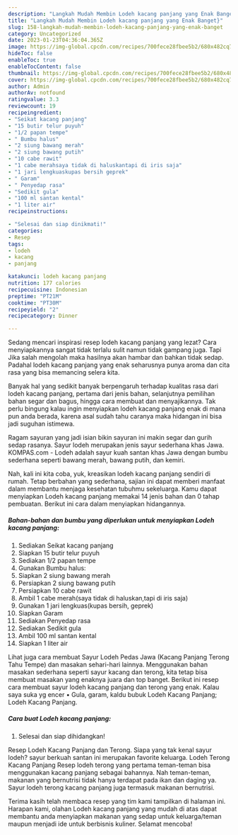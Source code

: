 ```yaml
---
description: "Langkah Mudah Membin Lodeh kacang panjang yang Enak Banget}"
title: "Langkah Mudah Membin Lodeh kacang panjang yang Enak Banget}"
slug: 158-langkah-mudah-membin-lodeh-kacang-panjang-yang-enak-banget
category: Uncategorized
date: 2023-01-23T04:36:04.365Z
image: https://img-global.cpcdn.com/recipes/700fece28fbee5b2/680x482cq70/lodeh-kacang-panjang-foto-resep-utama.jpg
hideToc: false
enableToc: true
enableTocContent: false
thumbnail: https://img-global.cpcdn.com/recipes/700fece28fbee5b2/680x482cq70/lodeh-kacang-panjang-foto-resep-utama.jpg
cover: https://img-global.cpcdn.com/recipes/700fece28fbee5b2/680x482cq70/lodeh-kacang-panjang-foto-resep-utama.jpg
author: Admin
authorAv: notfound
ratingvalue: 3.3
reviewcount: 19
recipeingredient:
- "Seikat kacang panjang"
- "15 butir telur puyuh"
- "1/2 papan tempe"
- " Bumbu halus"
- "2 siung bawang merah"
- "2 siung bawang putih"
- "10 cabe rawit"
- "1 cabe merahsaya tidak di haluskantapi di iris saja"
- "1 jari lengkuaskupas bersih geprek"
- " Garam"
- " Penyedap rasa"
- "Sedikit gula"
- "100 ml santan kental"
- "1 liter air"
recipeinstructions:

- "Selesai dan siap dinikmati!"
categories:
- Resep
tags:
- lodeh
- kacang
- panjang

katakunci: lodeh kacang panjang 
nutrition: 177 calories
recipecuisine: Indonesian
preptime: "PT21M"
cooktime: "PT30M"
recipeyield: "2"
recipecategory: Dinner

---
```



Sedang mencari inspirasi resep lodeh kacang panjang yang lezat? Cara menyiapkannya sangat tidak terlalu sulit namun tidak gampang juga. Tapi Jika salah mengolah maka hasilnya akan hambar dan bahkan tidak sedap. Padahal lodeh kacang panjang yang enak seharusnya punya aroma dan cita rasa yang bisa memancing selera kita.


Banyak hal yang sedikit banyak berpengaruh terhadap kualitas rasa dari lodeh kacang panjang, pertama dari jenis bahan, selanjutnya pemilihan bahan segar dan bagus, hingga cara membuat dan menyajikannya. Tak perlu bingung kalau ingin menyiapkan lodeh kacang panjang enak di mana pun anda berada, karena asal sudah tahu caranya maka hidangan ini bisa jadi suguhan istimewa.

Ragam sayuran yang jadi isian bikin sayuran ini makin segar dan gurih sedap rasanya. Sayur lodeh merupakan jenis sayur sederhana khas Jawa. KOMPAS.com - Lodeh adalah sayur kuah santan khas Jawa dengan bumbu sederhana seperti bawang merah, bawang putih, dan kemiri.


Nah, kali ini kita coba, yuk, kreasikan lodeh kacang panjang sendiri di rumah. Tetap berbahan yang sederhana, sajian ini dapat memberi manfaat dalam membantu menjaga kesehatan tubuhmu sekeluarga. Kamu dapat menyiapkan Lodeh kacang panjang memakai 14 jenis bahan dan 0 tahap pembuatan. Berikut ini cara dalam menyiapkan hidangannya.

<!--inarticleads1-->

##### Bahan-bahan dan bumbu yang diperlukan untuk menyiapkan Lodeh kacang panjang:

1. Sediakan Seikat kacang panjang
1. Siapkan 15 butir telur puyuh
1. Sediakan 1/2 papan tempe
1. Gunakan  Bumbu halus:
1. Siapkan 2 siung bawang merah
1. Persiapkan 2 siung bawang putih
1. Persiapkan 10 cabe rawit
1. Ambil 1 cabe merah(saya tidak di haluskan,tapi di iris saja)
1. Gunakan 1 jari lengkuas(kupas bersih, geprek)
1. Siapkan  Garam
1. Sediakan  Penyedap rasa
1. Sediakan Sedikit gula
1. Ambil 100 ml santan kental
1. Siapkan 1 liter air


Lihat juga cara membuat Sayur Lodeh Pedas Jawa (Kacang Panjang Terong Tahu Tempe) dan masakan sehari-hari lainnya. Menggunakan bahan masakan sederhana seperti sayur kacang dan terong, kita tetap bisa membuat masakan yang enaknya juara dan top banget. Berikut ini resep cara membuat sayur lodeh kacang panjang dan terong yang enak. Kalau saya suka yg encer • Gula, garam, kaldu bubuk Lodeh Kacang Panjang; Lodeh Kacang Panjang. 

<!--inarticleads2-->

##### Cara buat Lodeh kacang panjang:


1. Selesai dan siap dihidangkan!

Resep Lodeh Kacang Panjang dan Terong. Siapa yang tak kenal sayur lodeh? sayur berkuah santan ini merupakan favorite keluarga. Lodeh Terong Kacang Panjang Resep lodeh terong yang pertama teman-teman bisa menggunakan kacang panjang sebagai bahannya. Nah teman-teman, makanan yang bernutrisi tidak hanya terdapat pada ikan dan daging ya. Sayur lodeh terong kacang panjang juga termasuk makanan bernutrisi. 

Terima kasih telah membaca resep yang tim kami tampilkan di halaman ini. Harapan kami, olahan Lodeh kacang panjang yang mudah di atas dapat membantu anda menyiapkan makanan yang sedap untuk keluarga/teman maupun menjadi ide untuk berbisnis kuliner. Selamat mencoba!
